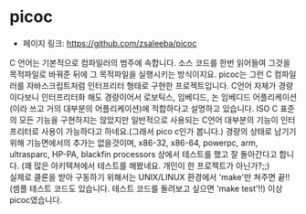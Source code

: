 # picoc

 - 페이지 링크: https://github.com/zsaleeba/picoc

 C 언어는 기본적으로 컴파일러의 범주에 속합니다. 소스 코드를 한번 읽어들여 그것을 목적파일로 바꿔준 뒤에 그 목적파일을 실행시키는 방식이지요. picoc는 그런 C 컴파일러를 자바스크립트처럼 인터프리터 형태로 구현한 프로젝트입니다. C언어 자체가 경량이다보니 인터프리터화 해도 경량이어서 로보틱스, 임베디드, 논 임베디드 어플리케이션(이라 쓰고 거의 대부분의 어플리케이션)에 적합하다고 설명하고 있습니다.
 ISO C 표준의 모든 기능을 구현하지는 않았지만 일반적으로 사용되는 C언어 대부분의 기능이 인터프리터로 사용이 가능하다고 하네요.(그래서 pico c인가 봅니다.) 경량의 상태로 남기기 위해 기능면에서의 추가는 없을것이며, x86-32, x86-64, powerpc, arm, ultrasparc, HP-PA, blackfin processors 상에서 테스트를 했고 잘 돌아간다고 합니다. (꽤 많은 아키텍쳐에서 테스트를 해봤네요. 개인이 한 프로젝트가 아닌가?;;)  
 실제로 클론을 받아 구동하기 위해서는 UNIX/LINUX 환경에서 'make'만 쳐주면 끝!! (셈플 테스트 코드도 있습니다. 테스트 코드를 돌려보고 싶으면 'make test'!!) 
 이상 picoc였습니다.